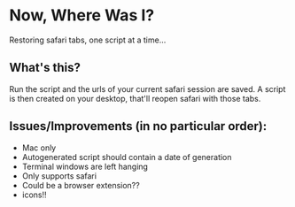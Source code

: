 Now, Where Was I?
=================
Restoring safari tabs, one script at a time...



## What's this?
Run the script and the urls of your current safari session are saved. A script is then created on your desktop, that'll reopen safari with those tabs.

## Issues/Improvements (in no particular order):
 * Mac only
 * Autogenerated script should contain a date of generation
 * Terminal windows are left hanging
 * Only supports safari
 * Could be a browser extension??
 * icons!!